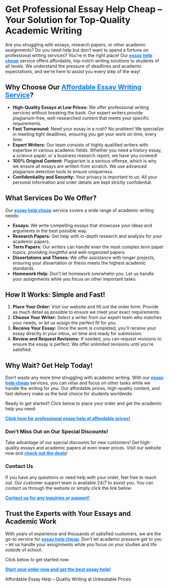 <h1>Get Professional Essay Help Cheap – Your Solution for Top-Quality Academic Writing</h1>

<p>Are you struggling with essays, research papers, or other academic assignments? Do you need help but don’t want to spend a fortune on professional writing services? You're in the right place! Our <strong><a href="https://tinyurl.com/topessay?keyword=essay+help+cheap" style="color: #007bff;">essay help cheap</a></strong> service offers affordable, top-notch writing solutions to students of all levels. We understand the pressure of deadlines and academic expectations, and we're here to assist you every step of the way!</p>

<h2>Why Choose Our <strong><a href="https://tinyurl.com/topessay?keyword=essay+help+cheap" style="color: #007bff;">Affordable Essay Writing Service</a></strong>?</h2>

<ul>
  <li><strong>High-Quality Essays at Low Prices:</strong> We offer professional writing services without breaking the bank. Our expert writers provide plagiarism-free, well-researched content that meets your specific requirements.</li>
  <li><strong>Fast Turnaround:</strong> Need your essay in a rush? No problem! We specialize in meeting tight deadlines, ensuring you get your work on time, every time.</li>
  <li><strong>Expert Writers:</strong> Our team consists of highly qualified writers with expertise in various academic fields. Whether you need a history essay, a science paper, or a business research report, we have you covered!</li>
  <li><strong>100% Original Content:</strong> Plagiarism is a serious offense, which is why we ensure all essays are written from scratch. We use advanced plagiarism detection tools to ensure uniqueness.</li>
  <li><strong>Confidentiality and Security:</strong> Your privacy is important to us. All your personal information and order details are kept strictly confidential.</li>
</ul>

<h2>What Services Do We Offer?</h2>

<p>Our <strong><a href="https://tinyurl.com/topessay?keyword=essay+help+cheap" style="color: #007bff;">essay help cheap</a></strong> service covers a wide range of academic writing needs:</p>

<ul>
  <li><strong>Essays:</strong> We write compelling essays that showcase your ideas and arguments in the best possible way.</li>
  <li><strong>Research Papers:</strong> Get help with in-depth research and analysis for your academic papers.</li>
  <li><strong>Term Papers:</strong> Our writers can handle even the most complex term paper topics, providing insightful and well-organized papers.</li>
  <li><strong>Dissertations and Theses:</strong> We offer assistance with longer projects, ensuring your dissertation or thesis meets the highest academic standards.</li>
  <li><strong>Homework Help:</strong> Don't let homework overwhelm you. Let us handle your assignments while you focus on other important tasks.</li>
</ul>

<h2>How It Works: Simple and Fast!</h2>

<ol>
  <li><strong>Place Your Order:</strong> Visit our website and fill out the order form. Provide as much detail as possible to ensure we meet your exact requirements.</li>
  <li><strong>Choose Your Writer:</strong> Select a writer from our expert team who matches your needs, or let us assign the perfect fit for you.</li>
  <li><strong>Receive Your Essay:</strong> Once the work is completed, you'll receive your essay directly in your inbox, on time and ready for submission.</li>
  <li><strong>Review and Request Revisions:</strong> If needed, you can request revisions to ensure the essay is perfect. We offer unlimited revisions until you're satisfied.</li>
</ol>

<h2><strong>Why Wait? Get Help Today!</strong></h2>

<p>Don’t waste any more time struggling with academic writing. With our <strong><a href="https://tinyurl.com/topessay?keyword=essay+help+cheap" style="color: #007bff;">essay help cheap</a></strong> services, you can relax and focus on other tasks while we handle the writing for you. Our affordable prices, high-quality content, and fast delivery make us the best choice for students worldwide.</p>

<p>Ready to get started? Click below to place your order and get the academic help you need:</p>

<p><strong><a href="https://tinyurl.com/topessay?keyword=essay+help+cheap" style="color: #007bff;">Click here for professional essay help at affordable prices!</a></strong></p>

<h3>Don’t Miss Out on Our Special Discounts!</h3>

<p>Take advantage of our special discounts for new customers! Get high-quality essays and academic papers at even lower prices. Visit our website now and <strong><a href="https://tinyurl.com/topessay?keyword=essay+help+cheap" style="color: #007bff;">check out the deals</a></strong>!</p>

<h3>Contact Us</h3>

<p>If you have any questions or need help with your order, feel free to reach out. Our customer support team is available 24/7 to assist you. You can contact us through the website or simply click the link below:</p>

<p><strong><a href="https://tinyurl.com/topessay?keyword=essay+help+cheap" style="color: #007bff;">Contact us for any inquiries or support!</a></strong></p>

<h2>Trust the Experts with Your Essays and Academic Work</h2>

<p>With years of experience and thousands of satisfied customers, we are the go-to service for <strong><a href="https://tinyurl.com/topessay?keyword=essay+help+cheap" style="color: #007bff;">essay help cheap</a></strong>. Don’t let academic pressure get to you – let us handle your assignments while you focus on your studies and life outside of school. </p>

<p>Click below to get started now:</p>

<p><strong><a href="https://tinyurl.com/topessay?keyword=essay+help+cheap" style="color: #007bff;">Start your order now and get the best essay help!</a></strong></p>
Affordable Essay Help – Quality Writing at Unbeatable Prices
